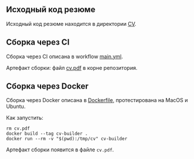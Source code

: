 ## Исходный код резюме

Исходный код резюме находится в директории [CV](CV).

## Сборка через CI

Сборка через CI описана в workflow [main.yml](.github/workflows/main.yml).

Артефакт сборки: файл [cv.pdf](cv.pdf) в корне репозитория.

## Сборка через Docker

Сборка через Docker описана в [Dockerfile](Dockerfile), протестирована на MacOS и Ubuntu.

Как запустить:

```
rm cv.pdf
docker build --tag cv-builder .
docker run --rm -v "$(pwd):/tmp/cv" cv-builder
```

Артефакт сборки появится в файле `cv.pdf`.

